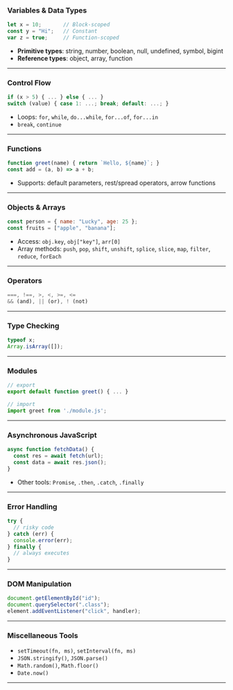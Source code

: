 ### **Variables & Data Types**
```javascript
let x = 10;       // Block-scoped
const y = "Hi";   // Constant
var z = true;     // Function-scoped
```
- **Primitive types**: string, number, boolean, null, undefined, symbol, bigint  
- **Reference types**: object, array, function

---

### **Control Flow**
```javascript
if (x > 5) { ... } else { ... }
switch (value) { case 1: ...; break; default: ...; }
```
- Loops: `for`, `while`, `do...while`, `for...of`, `for...in`  
- `break`, `continue`

---

### **Functions**
```javascript
function greet(name) { return `Hello, ${name}`; }
const add = (a, b) => a + b;
```
- Supports: default parameters, rest/spread operators, arrow functions

---

### **Objects & Arrays**
```javascript
const person = { name: "Lucky", age: 25 };
const fruits = ["apple", "banana"];
```
- Access: `obj.key`, `obj["key"]`, `arr[0]`  
- Array methods: `push`, `pop`, `shift`, `unshift`, `splice`, `slice`, `map`, `filter`, `reduce`, `forEach`

---

### **Operators**
```javascript
===, !==, >, <, >=, <=  
&& (and), || (or), ! (not)
```

---

### **Type Checking**
```javascript
typeof x;         
Array.isArray([]); 
```

---

### **Modules**
```javascript
// export
export default function greet() { ... }

// import
import greet from './module.js';
```

---

### **Asynchronous JavaScript**
```javascript
async function fetchData() {
  const res = await fetch(url);
  const data = await res.json();
}
```
- Other tools: `Promise`, `.then`, `.catch`, `.finally`

---

### **Error Handling**
```javascript
try {
  // risky code
} catch (err) {
  console.error(err);
} finally {
  // always executes
}
```

---

### **DOM Manipulation**
```javascript
document.getElementById("id");
document.querySelector(".class");
element.addEventListener("click", handler);
```

---

### **Miscellaneous Tools**
- `setTimeout(fn, ms)`, `setInterval(fn, ms)`  
- `JSON.stringify()`, `JSON.parse()`  
- `Math.random()`, `Math.floor()`  
- `Date.now()`

---
